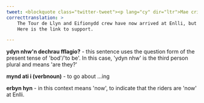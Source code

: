 ```yaml
---
tweet: <blockquote class="twitter-tweet"><p lang="cy" dir="ltr">Mae criw y Tour de Llyn ac Eifionydd wedi cyrraedd Enlli erbyn hyn, ond ydyn nhw&#39;n dechrau fflagio...? Diolch i chi am fynd ati i godi arian at <a href="https://twitter.com/hashtag/steddfod2022?src=hash&amp;ref_src=twsrc%5Etfw">#steddfod2022</a> mewn ffordd mor egnïol! Dyma&#39;r ddolen i gefnogi - <a href="https://t.co/o37B3RCTe6">https://t.co/o37B3RCTe6</a> <a href="https://t.co/0pYYm9coEB">pic.twitter.com/0pYYm9coEB</a></p>&mdash; eisteddfod (@eisteddfod) <a href="https://twitter.com/eisteddfod/status/1292104533926195201?ref_src=twsrc%5Etfw">August 8, 2020</a></blockquote> <script async src="https://platform.twitter.com/widgets.js" charset="utf-8"></script>
correcttranslation: >
    The Tour de Llyn and Eifionydd crew have now arrived at Enlli, but are they starting to flag...? Thank you for raising money for #steddfod2022 in such an energetic way!
    Here is the link to support.

---
```


**ydyn nhw'n dechrau fflagio?** - this sentence uses the question form of the present tense of 'bod'/'to be'. In this case, 'ydyn nhw' is the third person plural and means 'are they?'

**mynd ati i (verbnoun)** - to go about ...ing

**erbyn hyn** - in this context means 'now', to indicate that the riders are 'now' at Enlli.


